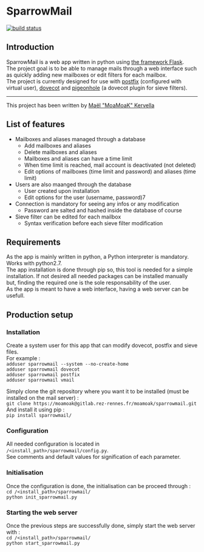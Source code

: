 # SparrowMail

[![build status](https://gitlab.rez-rennes.fr/moamoak/sparrowmail/badges/master/build.svg)](https://gitlab.rez-rennes.fr/moamoak/sparrowmail/commits/master)

## Introduction

SparrowMail is a web app written in python using [the framework Flask](http://flask.pocoo.org).  
The project goal is to be able to manage mails through a web interface such as quickly adding new mailboxes or edit filters for each mailbox.  
The project is currently designed for use with [postfix](http://www.postfix.org/) (configured with virtual user), [dovecot](https://dovecot.org/) and [pigeonhole](https://pigeonhole.dovecot.org/) (a dovecot plugin for sieve filters).

---

This project has been written by [Maël "MoaMoaK" Kervella](https://www.maelkervella.eu)

## List of features

  * Mailboxes and aliases managed through a database
    * Add mailboxes and aliases
    * Delete mailboxes and aliases
    * Mailboxes and aliases can have a time limit
    * When time limit is reached, mail account is deactivated (not deleted)
    * Edit options of mailboxes (time limit and password) and aliases (time limit)
  * Users are also maanged through the database
    * User created upon installation
    * Edit options for the user (username, password)7
  * Connection is mandatory for seeing any infos or any modification
    * Password are salted and hashed inside the database of course
  * Sieve filter can be edited for each mailbox
    * Syntax verification before each sieve filter modification

## Requirements

As the app is mainly written in python, a Python interpreter is mandatory. Works with python2.7.  
The app installation is done through pip so, this tool is needed for a simple installation. If not desired all needed packages can be installed manually but, finding the required one is the sole responsability of the user.  
As the app is meant to have a web interface, having a web server can be usefull.

## Production setup

### Installation

Create a system user for this app that can modify dovecot, postfix and sieve files.  
For example :  
`adduser sparrowmail --system --no-create-home`  
`adduser sparrowmail dovecot`  
`adduser sparrowmail postfix`  
`adduser sparrowmail vmail`


Simply clone the git repository where you want it to be installed (must be installed on the mail server) :  
`git clone https://moamoak@gitlab.rez-rennes.fr/moamoak/sparrowmail.git`  
And install it using pip :  
`pip install sparrowmail/`

### Configuration

All needed configuration is located in `/<install_path>/sparrowmail/config.py`.  
See comments and default values for signification of each parameter.

### Initialisation

Once the configuration is done, the initialisation can be proceed through :  
`cd /<install_path>/sparrowmail/`  
`python init_sparrowmail.py`

### Starting the web server

Once the previous steps are successfully done, simply start the web server with :  
`cd /<install_path>/sparrowmail/`  
`python start_sparrowmail.py`

